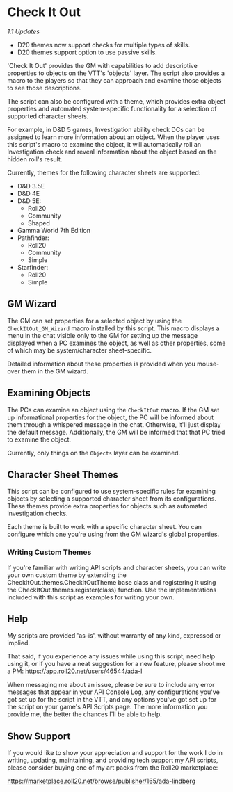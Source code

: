 # Check It Out

_1.1 Updates_
* D20 themes now support checks for multiple types of skills.
* D20 themes support option to use passive skills.

'Check It Out' provides the GM with capabilities to add descriptive properties to
objects on the VTT's 'objects' layer. The script also provides a macro to the
players so that they can approach and examine those objects to see those descriptions.

The script can also be configured with a theme, which provides extra
object properties and automated system-specific functionality for a selection
of supported character sheets.

For example, in D&D 5 games, Investigation ability check DCs can be assigned to learn more
information about an object. When the player uses this script's macro to examine
the object, it will automatically roll an Investigation check and reveal
information about the object based on the hidden roll's result.

Currently, themes for the following character sheets are supported:
* D&D 3.5E
* D&D 4E
* D&D 5E:
    * Roll20
    * Community
    * Shaped
* Gamma World 7th Edition
* Pathfinder:
    * Roll20
    * Community
    * Simple
* Starfinder:
    * Roll20
    * Simple

## GM Wizard

The GM can set properties for a selected object by using the ```CheckItOut_GM_Wizard```
macro installed by this script. This macro displays a menu in the chat visible
only to the GM for setting up the message displayed when a PC examines the
object, as well as other properties, some of which may be system/character sheet-specific.

Detailed information about these properties is provided when you mouse-over them in the GM wizard.

## Examining Objects

The PCs can examine an object using the ```CheckItOut``` macro. If the GM set
up informational properties for the object, the PC will be informed about them
through a whispered message in the chat. Otherwise, it'll just display the
default message. Additionally, the GM will be informed that that PC tried to
examine the object.

Currently, only things on the ```Objects``` layer can be examined.

## Character Sheet Themes

This script can be configured to use system-specific rules for examining objects
by selecting a supported character sheet from its configurations. These themes
provide extra properties for objects such as automated investigation checks.

Each theme is built to work with a specific character sheet. You can configure which
one you're using from the GM wizard's global properties.

### Writing Custom Themes

If you're familiar with writing API scripts and character sheets, you can write
your own custom theme by extending the CheckItOut.themes.CheckItOutTheme base
class and registering it using the CheckItOut.themes.register(class) function.
Use the implementations included with this script as examples for writing your own.

## Help

My scripts are provided 'as-is', without warranty of any kind, expressed or implied.

That said, if you experience any issues while using this script,
need help using it, or if you have a neat suggestion for a new feature,
please shoot me a PM:
https://app.roll20.net/users/46544/ada-l

When messaging me about an issue, please be sure to include any error messages that
appear in your API Console Log, any configurations you've got set up for the
script in the VTT, and any options you've got set up for the script on your
game's API Scripts page. The more information you provide me, the better the
chances I'll be able to help.

## Show Support

If you would like to show your appreciation and support for the work I do in writing,
updating, maintaining, and providing tech support my API scripts,
please consider buying one of my art packs from the Roll20 marketplace:

https://marketplace.roll20.net/browse/publisher/165/ada-lindberg
